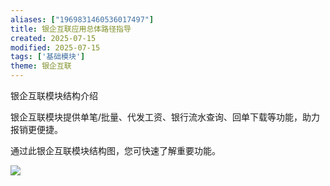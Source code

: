 ```yaml
---
aliases: ["1969831460536017497"]
title: 银企互联应用总体路径指导
created: 2025-07-15
modified: 2025-07-15
tags: ['基础模块']
theme: 银企互联
---
```


银企互联模块结构介绍

银企互联模块提供单笔/批量、代发工资、银行流水查询、回单下载等功能，助力报销更便捷。

通过此银企互联模块结构图，您可快速了解重要功能。

![](38ec847f4eb4ba5776f6cf68d4337b09.jpg)